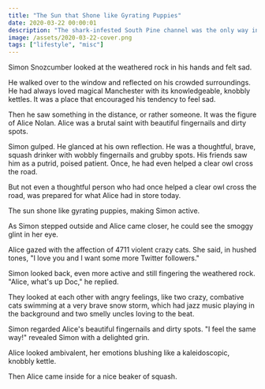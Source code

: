 ```yaml
---
title: "The Sun that Shone like Gyrating Puppies"
date: 2020-03-22 00:00:01
description: "The shark-infested South Pine channel was the only way in or out"
image: /assets/2020-03-22-cover.png
tags: ["lifestyle", "misc"]
---
```


Simon Snozcumber looked at the weathered rock in his hands and felt sad.

He walked over to the window and reflected on his crowded surroundings. He had always loved magical Manchester with its knowledgeable, knobbly kettles. It was a place that encouraged his tendency to feel sad.

Then he saw something in the distance, or rather someone. It was the figure of Alice Nolan. Alice was a brutal saint with beautiful fingernails and dirty spots.

Simon gulped. He glanced at his own reflection. He was a thoughtful, brave, squash drinker with wobbly fingernails and grubby spots. His friends saw him as a putrid, poised patient. Once, he had even helped a clear owl cross the road.

But not even a thoughtful person who had once helped a clear owl cross the road, was prepared for what Alice had in store today.

The sun shone like gyrating puppies, making Simon active.

As Simon stepped outside and Alice came closer, he could see the smoggy glint in her eye.

Alice gazed with the affection of 4711 violent crazy cats. She said, in hushed tones, "I love you and I want some more Twitter followers."

Simon looked back, even more active and still fingering the weathered rock. "Alice, what's up Doc," he replied.

They looked at each other with angry feelings, like two crazy, combative cats swimming at a very brave snow storm, which had jazz music playing in the background and two smelly uncles loving to the beat.

Simon regarded Alice's beautiful fingernails and dirty spots. "I feel the same way!" revealed Simon with a delighted grin.

Alice looked ambivalent, her emotions blushing like a kaleidoscopic, knobbly kettle.

Then Alice came inside for a nice beaker of squash.
